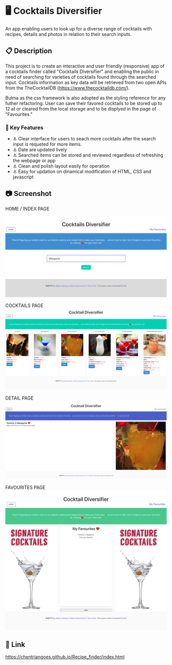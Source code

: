 # 🖥 Cocktails Diversifier
An app enabling users to look up for a diverse range of cocktails with recipes, details and photos in relation to their search inputs.


## 📋 Description 

This project is to create an interactive and user friendly (responsive) app of a cocktails finder called "Cocktails Diversifier" and enabling the public in need of searching for varieties of cocktails found through the searched input. Cocktails information as key data will be retrieved from two open APIs from the TheCocktailDB (https://www.thecocktaildb.com/).  

Bulma as the css framework is also adopted as the styling reference for any futher refactoring. User can save their favored cocktails to be stored up to 12 at or cleared from the local storage and to be displyed in the page of "Favourites." 

### 👀 Key Features 

+ ⚓ Clear interface for users to seach more cocktails after the search input is requeted for more items.
+ ⚓ Date are updated lively
+ ⚓ Searched items can be stored and reviewed regardless of refreshing the webpage or app
+ ⚓ Clean and polish layout easily for operation
+ ⚓ Easy for updation on dinamical modification of HTML, CSS and javascript


## 📷 Screenshot 

HOME / INDEX PAGE

<img src="Assets/images/01_Index.png" alt= "The Home Page of the Cocktails Diversifier Projected by the Team KCG."/>

COCKTAILS PAGE
<img src="Assets/images/02_Cocktails.png" alt= "The Cocktails Page of the Cocktails Diversifier Projected by the Team KCG."/>

DETAIL PAGE
<img src="Assets/images/03_Detail.png" alt= "The Detail Page of the Cocktails Diversifier Projected by the Team KCG."/>

FAVOURITES PAGE
<img src="Assets/images/04_Favourites.png" alt= "The Favourites Page of the Cocktails Diversifier Projected by the Team KCG."/>

## 🔗 Link

https://chentriangoes.github.io/Recipe_finder/index.html
